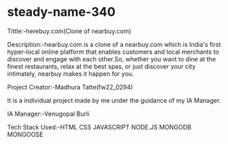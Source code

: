 # steady-name-340
Tittle:-herebuy.com(Clone of nearbuy.com)

Description:-hearbuy.com is a clone of a nearbuy.com which is India's first hyper-local online platform that enables customers and local merchants to discover and engage with each other.So, whether you want to dine at the finest restaurants, relax at the best spas, or just discover your city intimately, nearbuy makes it happen for you.

Project Creator:-Madhura Tatte(fw22_0294)

It is a individual project made by me under the guidance of my IA Manager.

IA Manager:-Venugopal Burli

Tech Stack Used:-HTML CSS JAVASCRIPT NODE.JS MONGODB MONGOOSE



